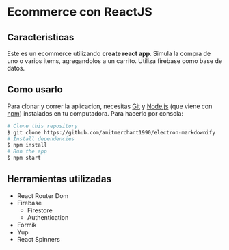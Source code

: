 # Ecommerce con ReactJS

## Caracteristicas

Este es un ecommerce utilizando **create react app**.
Simula la compra de uno o varios items, agregandolos a un carrito.
Utiliza firebase como base de datos.

## Como usarlo

Para clonar y correr la aplicacion, necesitas [Git](https://git-scm.com) y [Node.js](https://nodejs.org/en/download/) (que viene con [npm](http://npmjs.com)) instalados en tu computadora. Para hacerlo por consola:

```bash
# Clone this repository
$ git clone https://github.com/amitmerchant1990/electron-markdownify
# Install dependencies
$ npm install
# Run the app
$ npm start
```

## Herramientas utilizadas
- React Router Dom
- Firebase
    - Firestore
    - Authentication
- Formik
- Yup
- React Spinners

